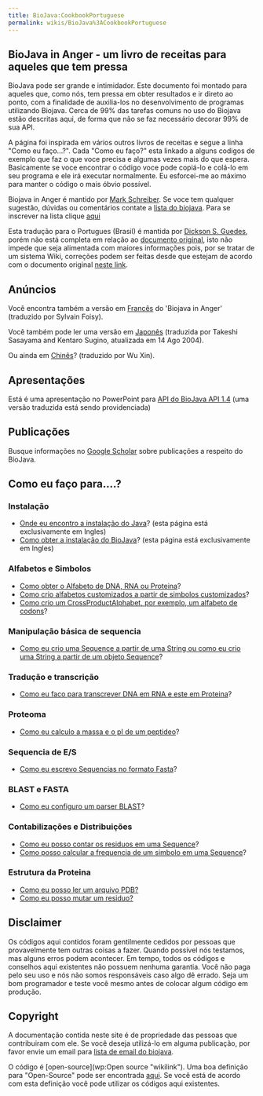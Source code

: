 ```yaml
---
title: BioJava:CookbookPortuguese
permalink: wikis/BioJava%3ACookbookPortuguese
---
```


BioJava in Anger - um livro de receitas para aqueles que tem pressa
-------------------------------------------------------------------

BioJava pode ser grande e intimidador. Este documento foi montado para
aqueles que, como nós, tem pressa em obter resultados e ir direto ao
ponto, com a finalidade de auxilia-los no desenvolvimento de programas
utilizando Biojava. Cerca de 99% das tarefas comuns no uso do Biojava
estão descritas aqui, de forma que não se faz necessário decorar 99% de
sua API.

A página foi inspirada em vários outros livros de receitas e segue a
linha "Como eu faço...?". Cada "Como eu faço?" esta linkado a alguns
codigos de exemplo que faz o que voce precisa e algumas vezes mais do
que espera. Basicamente se voce encontrar o código voce pode copiá-lo e
colá-lo em seu programa e ele irá executar normalmente. Eu esforcei-me
ao máximo para manter o código o mais óbvio possível.

Biojava in Anger é mantido por [Mark Schreiber](User:Mark "wikilink").
Se voce tem qualquer sugestão, dúvidas ou comentários contate a [lista
do biojava](mailto:biojava-l@biojava.org). Para se inscrever na lista
clique [aqui](http://biojava.org/mailman/listinfo/biojava-l)

Esta tradução para o Portugues (Brasil) é mantida por [ Dickson S.
Guedes](User:Guedes "wikilink"), porém não está completa em relação ao
[documento original](/wikis/BioJava:Cookbook "wikilink"), isto não impede que
seja alimentada com maiores informações pois, por se tratar de um
sistema Wiki, correções podem ser feitas desde que estejam de acordo com
o documento original [neste link](/wikis/BioJava:Cookbook "wikilink").

Anúncios
--------

Você encontra também a versão em
[Francês](/wikis/BioJava:CookbookFrench "wikilink") do 'Biojava in Anger'
(traduzido por Sylvain Foisy).

Você também pode ler uma versão em
[Japonês](http://www.geocities.jp/bio_portal/bj_in_anger_ja/) (traduzida
por Takeshi Sasayama and Kentaro Sugino, atualizada em 14 Ago 2004).

Ou ainda em
[Chinês](http://www.cbi.pku.edu.cn/chinese/documents/PUMA/biojava/index-cn.html)?
(traduzido por Wu Xin).

Apresentações
-------------

Está é uma apresentação no PowerPoint para [API do BioJava API
1.4](http://www.biojava.org/docs/bj_in_anger/BioJavaAPI.ppt) (uma versão
traduzida está sendo providenciada)

Publicações
-----------

Busque informações no [Google
Scholar](http://scholar.google.com/scholar?q=biojava) sobre publicações
a respeito do BioJava.

Como eu faço para....?
----------------------

### Instalação

-   [Onde eu encontro a instalação do
    Java](http://java.sun.com/downloads/)? (esta página está
    exclusivamente em Ingles)
-   [Como obter a instalação do BioJava](/wikis/BioJava:GetStarted "wikilink")?
    (esta página está exclusivamente em Ingles)

### Alfabetos e Simbolos

-   [Como obter o Alfabeto de DNA, RNA ou
    Proteina](/wikis/BioJava:CookbookPortuguese:Alphabets "wikilink")?
-   [Como crio alfabetos customizados a partir de simbolos
    customizados](/wikis/BioJava:CookbookPortuguese:Alphabets:Custom "wikilink")?
-   [Como crio um CrossProductAlphabet, por exemplo, um alfabeto de
    codons](/wikis/BioJava:CookbookPortuguese:Alphabets:CrossProduct "wikilink")?

### Manipulação básica de sequencia

-   [Como eu crio uma Sequence a partir de uma String ou como eu crio
    uma String a partir de um objeto
    Sequence](/wikis/BioJava:CookbookPortuguese:Sequence "wikilink")?

### Tradução e transcrição

-   [Como eu faco para transcrever DNA em RNA e este em
    Proteina](/wikis/BioJava:CookbookPortuguese:Translation "wikilink")?

### Proteoma

-   [Como eu calculo a massa e o pI de um
    peptideo](/wikis/BioJava:CookbookPortuguese:Proteomics "wikilink")?

### Sequencia de E/S

-   [Como eu escrevo Sequencias no formato
    Fasta](/wikis/BioJava:CookbookPortuguese:SeqIO:WriteInFasta "wikilink")?

### BLAST e FASTA

-   [Como eu configuro um parser
    BLAST](/wikis/BioJava:CookbookPortuguese:Blast:Parser "wikilink")?

### Contabilizações e Distribuições

-   [Como eu posso contar os residuos em uma
    Sequence](/wikis/BioJava:CookbookPortuguese:Count:Residues "wikilink")?
-   [Como posso calcular a frequencia de um simbolo em uma
    Sequence](/wikis/BioJava:CookbookPortuguese:Count:Frequency "wikilink")?

### Estrutura da Proteina

-   [Como eu posso ler um arquivo
    PDB?](/wikis/BioJava:CookbookPortuguese:PDB:read "wikilink")
-   [Como eu posso mutar um
    residuo?](/wikis/BioJava:CookbookPortuguese:PDB:mutate "wikilink")

Disclaimer
----------

Os códigos aqui contidos foram gentilmente cedidos por pessoas que
provavelmente tem outras coisas a fazer. Quando possível nós testamos,
mas alguns erros podem acontecer. Em tempo, todos os códigos e conselhos
aqui existentes não possuem nenhuma garantia. Você não paga pelo seu uso
e nós não somos responsáveis caso algo dê errado. Seja um bom
programador e teste você mesmo antes de colocar algum código em
produção.

Copyright
---------

A documentação contida neste site é de propriedade das pessoas que
contribuiram com ele. Se você deseja utilizá-lo em alguma publicação,
por favor envie um email para [lista de email do
biojava](mailto:biojava-l@biojava.org).

O código é [open-source](wp:Open source "wikilink"). Uma boa definição
para "Open-Source" pode ser encontrada
[aqui](http://www.opensource.org/docs/definition_plain.php). Se você
está de acordo com esta definição você pode utilizar os códigos aqui
existentes.
